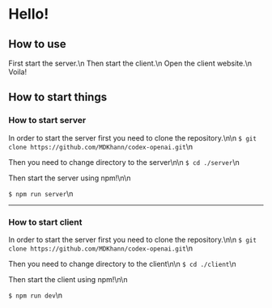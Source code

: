 # Hello!
## How to use

First start the server.\n
Then start the client.\n
Open the client website.\n
Voila!

## How to start things

### How to start server

In order to start the server first you need to clone the repository.\n\n
`$ git clone https://github.com/MDKhann/codex-openai.git`\n

Then you need to change directory to the server\n\n
`$ cd ./server`\n

Then start the server using npm!\n\n

`$ npm run server`\n

---------------------------------------------------------------

### How to start client

In order to start the server first you need to clone the repository.\n\n
`$ git clone https://github.com/MDKhann/codex-openai.git`\n

Then you need to change directory to the client\n\n
`$ cd ./client`\n

Then start the client using npm!\n\n

`$ npm run dev`\n
